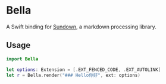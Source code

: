 Bella
=====

A Swift binding for [Sundown](https://github.com/vmg/sundown), a markdown processing library.

## Usage

```swift
import Bella

let options: Extension = [.EXT_FENCED_CODE, .EXT_AUTOLINK]
let r = Bella.render("### Hello你好", ext: options)
```